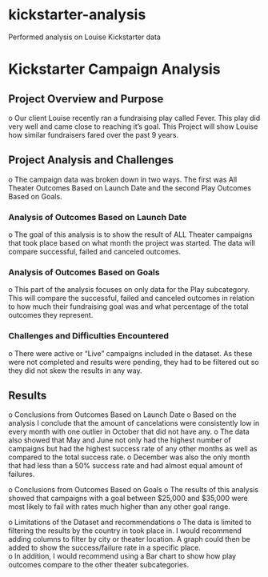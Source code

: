 # kickstarter-analysis
Performed analysis on Louise Kickstarter data


# Kickstarter Campaign Analysis

## Project Overview and Purpose

o	Our client Louise recently ran a fundraising play called Fever.  This play did very well and came close to reaching it’s goal.  This Project will show Louise how similar fundraisers fared over the past 9 years.

## Project Analysis and Challenges

o	The campaign data was broken down in two ways.  The first was All Theater Outcomes Based on Launch Date and the second Play Outcomes Based on Goals.


### Analysis of Outcomes Based on Launch Date

o	The goal of this analysis is to show the result of ALL Theater campaigns that took place based on what month the project was started.  The data will compare successful, failed and canceled outcomes.


### Analysis of Outcomes Based on Goals

o	This part of the analysis focuses on only data for the Play subcategory.  This will compare the successful, failed and canceled outcomes in relation to how much their fundraising goal was and what percentage of the total outcomes they represent.  




### Challenges and Difficulties Encountered

o	There were active or “Live” campaigns included in the dataset.  As these were not completed and results were pending, they had to be filtered out so they did not skew the results in any way.  


## Results

o	Conclusions from Outcomes Based on Launch Date
o	Based on the analysis I conclude that the amount of cancelations were consistently low in every month with one outlier in October that did not have any.
o	The data also showed that May and June not only had the highest number of campaigns but had the highest success rate of any other months as well as compared to the total success rate.
o	December was also the only month that had less than a 50% success rate and had almost equal amount of failures.

o	Conclusions from Outcomes Based on Goals
o	The results of this analysis showed that campaigns with a goal between $25,000 and $35,000 were most likely to fail with rates much higher than any other goal range.

o	Limitations of the Dataset and recommendations
o	The data is limited to filtering the results by the country in took place in.  I would recommend adding columns to filter by city or theater location. A graph could then be added to show the success/failure rate in a specific place.  
o	In addition, I would recommend using a Bar chart to show how play outcomes compare to the other theater subcategories.





